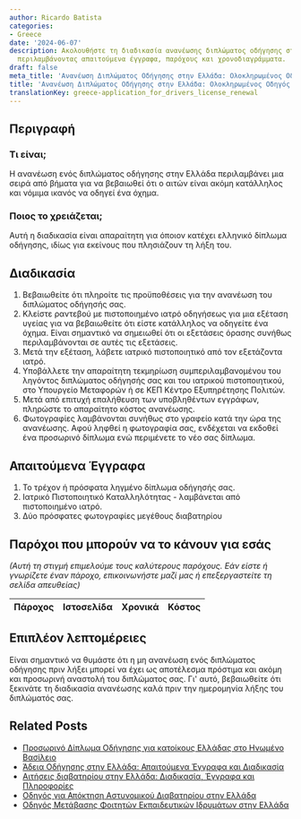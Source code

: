 ```yaml
---
author: Ricardo Batista
categories:
- Greece
date: '2024-06-07'
description: Ακολουθήστε τη διαδικασία ανανέωσης διπλώματος οδήγησης στην Ελλάδα,
  περιλαμβάνοντας απαιτούμενα έγγραφα, παρόχους και χρονοδιαγράμματα.
draft: false
meta_title: 'Ανανέωση Διπλώματος Οδήγησης στην Ελλάδα: Ολοκληρωμένος Οδηγός'
title: 'Ανανέωση Διπλώματος Οδήγησης στην Ελλάδα: Ολοκληρωμένος Οδηγός'
translationKey: greece-application_for_drivers_license_renewal
---
```



## Περιγραφή
### Τι είναι;
Η ανανέωση ενός διπλώματος οδήγησης στην Ελλάδα περιλαμβάνει μια σειρά από βήματα για να βεβαιωθεί ότι ο αιτών είναι ακόμη κατάλληλος και νόμιμα ικανός να οδηγεί ένα όχημα.

### Ποιος το χρειάζεται;
Αυτή η διαδικασία είναι απαραίτητη για όποιον κατέχει ελληνικό δίπλωμα οδήγησης, ιδίως για εκείνους που πλησιάζουν τη λήξη του.

## Διαδικασία
1. Βεβαιωθείτε ότι πληροίτε τις προϋποθέσεις για την ανανέωση του διπλώματος οδήγησής σας.
2. Κλείστε ραντεβού με πιστοποιημένο ιατρό οδηγήσεως για μια εξέταση υγείας για να βεβαιωθείτε ότι είστε κατάλληλος να οδηγείτε ένα όχημα. Είναι σημαντικό να σημειωθεί ότι οι εξετάσεις όρασης συνήθως περιλαμβάνονται σε αυτές τις εξετάσεις.
3. Μετά την εξέταση, λάβετε ιατρικό πιστοποιητικό από τον εξετάζοντα ιατρό.
4. Υποβάλλετε την απαραίτητη τεκμηρίωση συμπεριλαμβανομένου του ληγόντος διπλώματος οδήγησής σας και του ιατρικού πιστοποιητικού, στο Υπουργείο Μεταφορών ή σε ΚΕΠ Κέντρο Εξυπηρέτησης Πολιτών.
5. Μετά από επιτυχή επαλήθευση των υποβληθέντων εγγράφων, πληρώστε το απαραίτητο κόστος ανανέωσης.
6. Φωτογραφίες λαμβάνονται συνήθως στο γραφείο κατά την ώρα της ανανέωσης. Αφού ληφθεί η φωτογραφία σας, ενδέχεται να εκδοθεί ένα προσωρινό δίπλωμα ενώ περιμένετε το νέο σας δίπλωμα.

## Απαιτούμενα Έγγραφα
1. Το τρέχον ή πρόσφατα ληγμένο δίπλωμα οδήγησής σας.
2. Ιατρικό Πιστοποιητικό Καταλληλότητας - λαμβάνεται από πιστοποιημένο ιατρό.
3. Δύο πρόσφατες φωτογραφίες μεγέθους διαβατηρίου

## Παρόχοι που μπορούν να το κάνουν για εσάς

_(Αυτή τη στιγμή επιμελούμε τους καλύτερους παρόχους. Εάν είστε ή γνωρίζετε έναν πάροχο, επικοινωνήστε μαζί μας ή επεξεργαστείτε τη σελίδα απευθείας)_

| Πάροχος | Ιστοσελίδα | Χρονικά | Κόστος |
| --------------- | --------------- | :-------------: | :-------------: |

## Επιπλέον λεπτομέρειες
Είναι σημαντικό να θυμάστε ότι η μη ανανέωση ενός διπλώματος οδήγησης πριν λήξει μπορεί να έχει ως αποτέλεσμα πρόστιμα και ακόμη και προσωρινή αναστολή του διπλώματος σας. Γι' αυτό, βεβαιωθείτε ότι ξεκινάτε τη διαδικασία ανανέωσης καλά πριν την ημερομηνία λήξης του διπλώματός σας.
## Related Posts

- [Προσωρινό Δίπλωμα Οδήγησης για κατοίκους Ελλάδας στο Ηνωμένο Βασίλειο](https://tramitit.com/el/guides/greece/aitese_gia_dokimastike_adeia_odegeses/)
- [Άδεια Οδήγησης στην Ελλάδα: Απαιτούμενα Έγγραφα και Διαδικασία](https://tramitit.com/el/guides/greece/aitese_gia_adeia_odegeses/)
- [Αιτήσεις διαβατηρίου στην Ελλάδα: Διαδικασία, Έγγραφα και Πληροφορίες](https://tramitit.com/el/guides/greece/aitese_gia_ekdose_diabateriou/)
- [Οδηγός για Απόκτηση Αστυνομικού Διαβατηρίου στην Ελλάδα](https://tramitit.com/el/guides/greece/aitese_gia_ekdose_tautotetas/)
- [Οδηγός Μετάβασης Φοιτητών Εκπαιδευτικών Ιδρυμάτων στην Ελλάδα](https://tramitit.com/el/guides/greece/aitese_gia_meteggraphe_phoitete/)